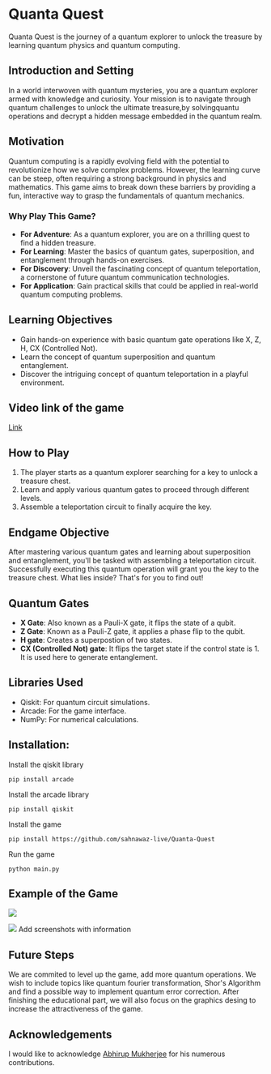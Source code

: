 # Quanta Quest
Quanta Quest is the journey of a quantum explorer to unlock the treasure by learning quantum physics and quantum computing.


## Introduction and Setting
In a world interwoven with quantum mysteries, you are a quantum explorer armed with knowledge and curiosity. Your mission is to navigate through quantum challenges to unlock the ultimate treasure,by solvingquantu operations and decrypt a hidden message embedded in the quantum realm.

## Motivation
Quantum computing is a rapidly evolving field with the potential to revolutionize how we solve complex problems. However, the learning curve can be steep, often requiring a strong background in physics and mathematics. This game aims to break down these barriers by providing a fun, interactive way to grasp the fundamentals of quantum mechanics.

### Why Play This Game?
- **For Adventure**: As a quantum explorer, you are on a thrilling quest to find a hidden treasure.
- **For Learning**: Master the basics of quantum gates, superposition, and entanglement through hands-on exercises.
- **For Discovery**: Unveil the fascinating concept of quantum teleportation, a cornerstone of future quantum communication technologies.
- **For Application**: Gain practical skills that could be applied in real-world quantum computing problems.


## Learning Objectives
- Gain hands-on experience with basic quantum gate operations like X, Z, H, CX (Controlled Not).
- Learn the concept of quantum superposition and quantum entanglement.
- Discover the intriguing concept of quantum teleportation in a playful environment.

## Video link of the game
[Link](www.sahnawaz.live/quanta-quest)

## How to Play
1. The player starts as a quantum explorer searching for a key to unlock a treasure chest.
2. Learn and apply various quantum gates to proceed through different levels.
3. Assemble a teleportation circuit to finally acquire the key.

## Endgame Objective
After mastering various quantum gates and learning about superposition and entanglement, you'll be tasked with assembling a teleportation circuit. Successfully executing this quantum operation will grant you the key to the treasure chest. What lies inside? That's for you to find out!

## Quantum Gates
- **X Gate**: Also known as a Pauli-X gate, it flips the state of a qubit.
- **Z Gate**: Known as a Pauli-Z gate, it applies a phase flip to the qubit.
- **H gate**: Creates a superpostion of two states.
- **CX (Controlled Not) gate**: It flips the target state if the control state is 1. It is used here to generate entanglement.

## Libraries Used
- Qiskit: For quantum circuit simulations.
- Arcade: For the game interface.
- NumPy: For numerical calculations.


## Installation:
Install the qiskit library

```
pip install arcade
```
Install the arcade library
```
pip install qiskit
```

Install the game
```
pip install https://github.com/sahnawaz-live/Quanta-Quest
```
Run the game
```
python main.py
```
## Example of the Game 
![](https://github.com/sahnawaz-live/Quanta-Quest/game_2nd_page.png)

![](https://raw.githubusercontent.com/sahnawaz-live/game_2nd_page.png)
Add screenshots with information

## Future Steps
We are commited to level up the game, add more quantum operations. We wish to include topics like quantum fourier transformation,  Shor's Algorithm and find a possible way to implement quantum error correction.
After finishing the educational part, we will also focus on the graphics desing to increase the attractiveness of the game.
## Acknowledgements
I would like to acknowledge [Abhirup Mukherjee](https://abhirup-m.github.io/) for his numerous contributions.
